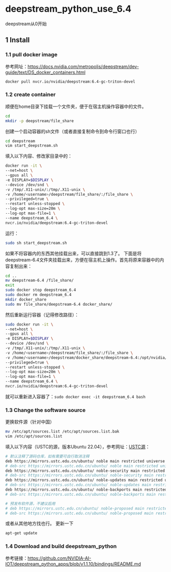 # deepstream_python_use_6.4

deepstream从0开始

## 1 Install
### 1.1 pull docker image
参考网址：https://docs.nvidia.com/metropolis/deepstream/dev-guide/text/DS_docker_containers.html
```bash
docker pull nvcr.io/nvidia/deepstream:6.4-gc-triton-devel
```
### 1.2 create container
顺便在home目录下挂载一个文件夹，便于在宿主机操作容器中的文件。
``` bash
cd
mkdir -p deepstream/file_share
```

创建一个启动容器的sh文件（或者直接复制命令到命令行窗口也行）
``` bash
cd deepstream
vim start_deepstream.sh
```
填入以下内容、修改家目录中的<username>：
```bash
docker run -it \
--net=host \
--gpus all \
-e DISPLAY=$DISPLAY \
--device /dev/snd \
-v /tmp/.X11-unix/:/tmp/.X11-unix \
-v /home/<username>/deepstream/file_share/:/file_share \
--privileged=true \
--restart unless-stopped \
--log-opt max-size=20m \
--log-opt max-file=1 \
--name deepstream_6.4 \
nvcr.io/nvidia/deepstream:6.4-gc-triton-devel
```
运行：
```bash
sudo sh start_deepstream.sh
```
如果不将容器内的东西其他挂载出来，可以直接跳到1.3了。
下面是将deepstream-6.4文件夹挂载出来，方便在宿主机上操作。首先将原来容器中的内容复制出来：
``` bash
cd ..
mv deepstream-6.4 /file_share/
exit
sudo docker stop deepstream_6.4
sudo docker rm deepstream_6.4
mkdir docker_share
sudo mv file_share/deepstream-6.4 docker_share/
```
然后重新运行容器（记得修改路径）：
``` bash
sudo docker run -it \
--net=host \
--gpus all \
-e DISPLAY=$DISPLAY \
--device /dev/snd \
-v /tmp/.X11-unix/:/tmp/.X11-unix \
-v /home/<username>/deepstream/file_share/:/file_share \
-v /home/<username>/deepstream/docker_share/deepstream-6.4:/opt/nvidia/deepstream/deepstream-6.4 \
--privileged=true \
--restart unless-stopped \
--log-opt max-size=20m \
--log-opt max-file=1 \
--name deepstream_6.4 \
nvcr.io/nvidia/deepstream:6.4-gc-triton-devel
```
就可以重新进入容器了：`sudo docker exec -it deepstream_6.4 bash`
### 1.3 Change the software source
更换软件源（针对中国）
```bash
mv /etc/apt/sources.list /etc/apt/sources.list.bak
vim /etc/apt/sources.list
```
填入以下内容（USTC的源，版本Ubuntu 22.04），参考网址：[USTC源](https://mirrors.ustc.edu.cn/help/ubuntu.html)：
``` bash
# 默认注释了源码仓库，如有需要可自行取消注释
deb https://mirrors.ustc.edu.cn/ubuntu/ noble main restricted universe multiverse
# deb-src https://mirrors.ustc.edu.cn/ubuntu/ noble main restricted universe multiverse
deb https://mirrors.ustc.edu.cn/ubuntu/ noble-security main restricted universe multiverse
# deb-src https://mirrors.ustc.edu.cn/ubuntu/ noble-security main restricted universe multiverse
deb https://mirrors.ustc.edu.cn/ubuntu/ noble-updates main restricted universe multiverse
# deb-src https://mirrors.ustc.edu.cn/ubuntu/ noble-updates main restricted universe multiverse
deb https://mirrors.ustc.edu.cn/ubuntu/ noble-backports main restricted universe multiverse
# deb-src https://mirrors.ustc.edu.cn/ubuntu/ noble-backports main restricted universe multiverse

# 预发布软件源，不建议启用
# deb https://mirrors.ustc.edu.cn/ubuntu/ noble-proposed main restricted universe multiverse
# deb-src https://mirrors.ustc.edu.cn/ubuntu/ noble-proposed main restricted universe multiverse
```
或者从其他地方找也行。
更新一下
``` bash
apt-get update
```
### 1.4 Download and build deepstream_python
参考链接：https://github.com/NVIDIA-AI-IOT/deepstream_python_apps/blob/v1.1.10/bindings/README.md
``` 


